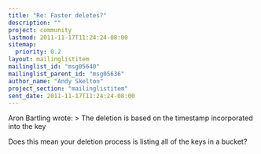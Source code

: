 ```yaml
---
title: "Re: Faster deletes?"
description: ""
project: community
lastmod: 2011-11-17T11:24:24-08:00
sitemap:
  priority: 0.2
layout: mailinglistitem
mailinglist_id: "msg05640"
mailinglist_parent_id: "msg05636"
author_name: "Andy Skelton"
project_section: "mailinglistitem"
sent_date: 2011-11-17T11:24:24-08:00
---
```



Aron Bartling wrote:
&gt; The deletion is based on the timestamp incorporated into the key

Does this mean your deletion process is listing all of the keys in a bucket?

